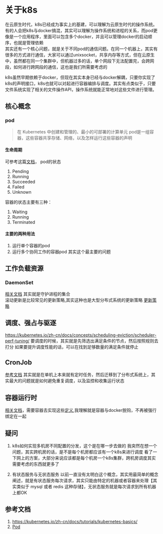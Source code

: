 # 关于k8s
在云原生时代，k8s已经成为事实上的基建，可以理解为云原生时代的操作系统。  
有的人会把k8s与docker搞混，其实可以理解为操作系统和进程的关系，而pod更像是一个应用程序，里面可以包含多个docker，并且可以管理docker的启动顺序，也就是管理依赖  
其实还有一个核心问题，就是关于不同pod的通信问题。在同一个机器上，其实有很多的方式进行通信，大家可以通过unixsocket，共享内存等方式，但在云原生中，虽然都在同一个集群中，但机器过多的话，单个网段下无法配置完，会跨网段，如何进行跨网段的通信，这也是我们所需要考虑的  

k8s虽然早期依赖于docker，但现在其实本身已经与docker解耦，只要你实现了k8s的声明接口，k8s也就可以对起进行容器编排与调度。其实有点类似于，只要文件系统实现了相关的文件操作API，操作系统就能正常地对这些文件进行管理。


## 核心概念
### pod
> 在 Kubernetes 中创建和管理的、最小的可部署的计算单元
pod是一组容器，这些容器共享存储、网络，以及怎样运行这些容器的声明

#### 生命周期
可参考这篇[文档](https://kubernetes.io/zh-cn/docs/concepts/workloads/pods/pod-lifecycle/)，
pod的状态
1. Pending
2. Running
3. Succeeded
4. Failed
5. Unknown

容器的状态主要有三种：
1. Waiting
2. Running
3. Terminated

#### 主要的两种用法
1. 运行单个容器的pod
2. 运行多个协同工作的容器pod
其实这个最主要的问题


## 工作负载资源
### DaemonSet
[相关文档](https://kubernetes.io/zh-cn/docs/reference/kubernetes-api/workload-resources/daemon-set-v1/)
其实就是守护进程的集合  
滚动更新是比较常见的更新策略,其实这种也是大型分布式系统的更新策略
[更新策略](https://kubernetes.io/zh-cn/docs/tasks/manage-daemon/update-daemon-set/)

## 调度、强占与驱逐
<https://kubernetes.io/zh-cn/docs/concepts/scheduling-eviction/scheduler-perf-tuning/>
要调度的时候，其实就是先筛选出满足条件的节点，然后按照规则去打分
如果要提升调度性能的话，可以在找到足够数量的满足条件就停止


## CronJob
[参考文档](https://kubernetes.io/zh-cn/docs/concepts/workloads/controllers/cron-jobs/)
其实就是在单机上本来就有定时任务，然后迁移到了分布式系统上，其实最大的问题就是如何避免重复调度，以及监控和收集运行状态

## 容器运行时
[相关文档](https://kubernetes.io/zh-cn/docs/concepts/architecture/cri/)，需要容器去实现这些[定义](https://github.com/kubernetes/cri-api/blob/c75ef5b/pkg/apis/runtime/v1/api.proto),我理解就是容器与docker脱钩，不再被强行绑定在一起

## 疑问
1. k8s如何实现多机房不同配置的分发，这个是在哪一步去做的
我突然在想一个问题，其实跨机房的话，是不是每个机房都应该有一个k8s来进行调度
看了一下网上的方案，大部分来说应该都是每个机房一个k8s集群，跨机房调度其实需要考虑的东西就更多了

2. 有状态服务与无状态服务
以前一直没有太明白这个概念，其实用最简单的概念阐述，就是有状态服务每次请求，其实只能由特定的机器或者容器来处理【其实类似于 mysql 或者 redis 这种存储】，无状态服务就是每次请求到所有机器上都OK

## 参考文档
1. <https://kubernetes.io/zh-cn/docs/tutorials/kubernetes-basics/>
2. [Pod](https://kubernetes.io/zh-cn/docs/concepts/workloads/pods/)